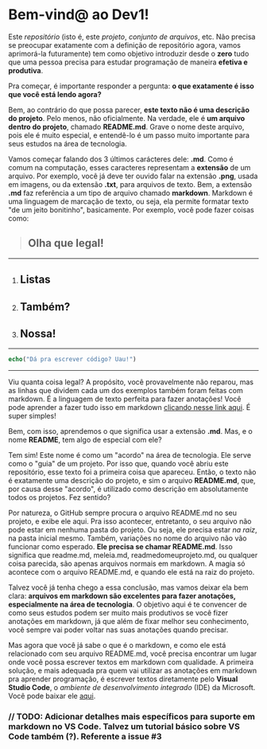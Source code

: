 # Bem-vind@ ao Dev1!

Este *repositório* (isto é, este *projeto*, *conjunto de arquivos*, etc. Não precisa se preocupar exatamente com a definição de repositório agora, vamos aprimorá-la futuramente) tem como objetivo introduzir desde o **zero** tudo que uma pessoa precisa para estudar programação de maneira **efetiva e produtiva**.

Pra começar, é importante responder a pergunta: **o que exatamente é isso que você está lendo agora?**

Bem, ao contrário do que possa parecer, **este texto não é uma descrição do projeto**. Pelo menos, não oficialmente. Na verdade, ele é **um arquivo dentro do projeto**, chamado **README.md**. Grave o nome deste arquivo, pois ele é muito especial, e entendê-lo é um passo muito importante para seus estudos na área de tecnologia.

Vamos começar falando dos 3 últimos carácteres dele: **.md**. Como é comum na computação, esses caracteres representam a **extensão** de um arquivo. Por exemplo, você já deve ter ouvido falar na extensão **.png**, usada em imagens, ou da extensão **.txt**, para arquivos de texto. Bem, a extensão **.md** faz referência a um tipo de arquivo chamado **markdown**. Markdown é uma linguagem de marcação de texto, ou seja, ela permite formatar texto "de um jeito bonitinho", basicamente. Por exemplo, você pode fazer coisas como:


> ## Olha que legal!
---

1. ## Listas
2. ## Também?
3. ## Nossa!
---

```php
echo("Dá pra escrever código? Uau!")
```
---

Viu quanta coisa legal? A propósito, você provavelmente não reparou, mas as linhas que dividem cada um dos exemplos também foram feitas com markdown. É a linguagem de texto perfeita para fazer anotações! Você pode aprender a fazer tudo isso em markdown [clicando nesse link aqui](https://support.zendesk.com/hc/pt-br/articles/4408846544922-Formata%C3%A7%C3%A3o-de-texto-com-Markdown). É super simples!

Bem, com isso, aprendemos o que significa usar a extensão **.md**. Mas, e o nome **README**, tem algo de especial com ele?

Tem sim! Este nome é como um "acordo" na área de tecnologia. Ele serve como o "guia" de um projeto. Por isso que, quando você abriu este repositório, esse texto foi a primeira coisa que apareceu. Então, o texto não é exatamente uma descrição do projeto, e sim o arquivo **README.md**, que, por causa desse "acordo", é utilizado como descrição em absolutamente todos os projetos. Fez sentido?

Por natureza, o GitHub sempre procura o arquivo README.md no seu projeto, e exibe ele aqui. Pra isso acontecer, entretanto, o seu arquivo não pode estar em nenhuma pasta do projeto. Ou seja, ele precisa estar *na raiz*, na pasta inicial mesmo. Também, variações no nome do arquivo não vão funcionar como esperado. **Ele precisa se chamar README.md**. Isso significa que readme.md, meleia.md, readmedomeuprojeto.md, ou qualquer coisa parecida, são apenas arquivos normais em markdown. A magia só acontece com o arquivo README.md, e quando ele está na raiz do projeto.

Talvez você já tenha chego a essa conclusão, mas vamos deixar ela bem clara: **arquivos em markdown são excelentes para fazer anotações, especialmente na área de tecnologia**. O objetivo aqui é te convencer de como seus estudos podem ser muito mais produtivos se você fizer anotações em markdown, já que além de fixar melhor seu conhecimento, você sempre vai poder voltar nas suas anotações quando precisar.

Mas agora que você já sabe o que é o markdown, e como ele está relacionado com seu arquivo README.md, você precisa encontrar um lugar onde você possa escrever textos em markdown com qualidade. A primeira solução, e mais adequada pra quem vai utilizar as anotações em markdown pra aprender programação, é escrever textos diretamente pelo **Visual Studio Code**, o *ambiente de desenvolvimento integrado* (IDE) da Microsoft. Você pode baixar ele [aqui](https://code.visualstudio.com/download).

### // TODO: Adicionar detalhes mais específicos para suporte em markdown no VS Code. Talvez um tutorial básico sobre VS Code também (?). Referente a issue #3
